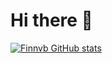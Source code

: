 <h1>Hi there 👋 </h1>

[![Finnvb GitHub stats](https://github-readme-stats.vercel.app/api?username=finnvb)](https://github.com/anuraghazra/github-readme-stats)

<!--
**Finnvb/Finnvb** is a ✨ _special_ ✨ repository because its `README.md` (this file) appears on your GitHub profile.

Here are some ideas to get you started:

- 🔭 I’m currently working on ...
- 🌱 I’m currently learning ...
- 👯 I’m looking to collaborate on ...
- 🤔 I’m looking for help with ...
- 💬 Ask me about ...
- 📫 How to reach me: ...
- 😄 Pronouns: ...
- ⚡ Fun fact: ...
-->
